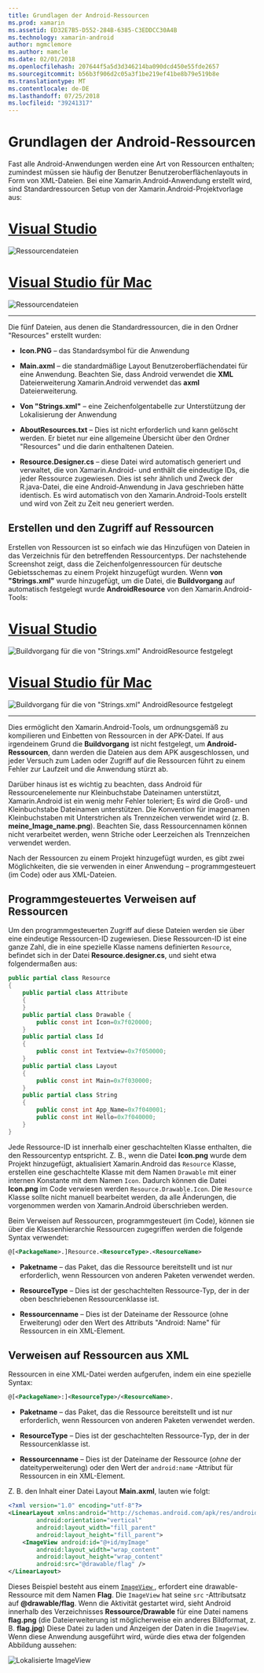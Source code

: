 ```yaml
---
title: Grundlagen der Android-Ressourcen
ms.prod: xamarin
ms.assetid: ED32E7B5-D552-284B-6385-C3EDDCC30A4B
ms.technology: xamarin-android
author: mgmclemore
ms.author: mamcle
ms.date: 02/01/2018
ms.openlocfilehash: 207644f5a5d3d346214ba090dcd450e55fde2657
ms.sourcegitcommit: b56b3f906d2c05a3f1be219ef41be8b79e519b8e
ms.translationtype: MT
ms.contentlocale: de-DE
ms.lasthandoff: 07/25/2018
ms.locfileid: "39241317"
---
```

# <a name="android-resource-basics"></a>Grundlagen der Android-Ressourcen

Fast alle Android-Anwendungen werden eine Art von Ressourcen enthalten; zumindest müssen sie häufig der Benutzer Benutzeroberflächenlayouts in Form von XML-Dateien. Bei eine Xamarin.Android-Anwendung erstellt wird, sind Standardressourcen Setup von der Xamarin.Android-Projektvorlage aus:

# <a name="visual-studiotabvswin"></a>[Visual Studio](#tab/vswin)

![Ressourcendateien](android-resource-basics-images/01-resource-files-vs.png)
 
# <a name="visual-studio-for-mactabvsmac"></a>[Visual Studio für Mac](#tab/vsmac)

![Ressourcendateien](android-resource-basics-images/01-resource-files-xs.png)
 
-----

Die fünf Dateien, aus denen die Standardressourcen, die in den Ordner "Resources" erstellt wurden:

-  **Icon.PNG** &ndash; das Standardsymbol für die Anwendung

-  **Main.axml** &ndash; die standardmäßige Layout Benutzeroberflächendatei für eine Anwendung. Beachten Sie, dass Android verwendet die **XML** Dateierweiterung Xamarin.Android verwendet das **axml** Dateierweiterung.

-  **Von "Strings.xml"** &ndash; eine Zeichenfolgentabelle zur Unterstützung der Lokalisierung der Anwendung

-  **AboutResources.txt** &ndash; Dies ist nicht erforderlich und kann gelöscht werden. Er bietet nur eine allgemeine Übersicht über den Ordner "Resources" und die darin enthaltenen Dateien.

-  **Resource.Designer.cs** &ndash; diese Datei wird automatisch generiert und verwaltet, die von Xamarin.Android- und enthält die eindeutige IDs, die jeder Ressource zugewiesen. Dies ist sehr ähnlich und Zweck der R.java-Datei, die eine Android-Anwendung in Java geschrieben hätte identisch. Es wird automatisch von den Xamarin.Android-Tools erstellt und wird von Zeit zu Zeit neu generiert werden.


## <a name="creating-and-accessing-resources"></a>Erstellen und den Zugriff auf Ressourcen

Erstellen von Ressourcen ist so einfach wie das Hinzufügen von Dateien in das Verzeichnis für den betreffenden Ressourcentyps. Der nachstehende Screenshot zeigt, dass die Zeichenfolgenressourcen für deutsche Gebietsschemas zu einem Projekt hinzugefügt wurden. Wenn **von "Strings.xml"** wurde hinzugefügt, um die Datei, die **Buildvorgang** auf automatisch festgelegt wurde **AndroidResource** von den Xamarin.Android-Tools:

# <a name="visual-studiotabvswin"></a>[Visual Studio](#tab/vswin)

![Buildvorgang für die von "Strings.xml" AndroidResource festgelegt](android-resource-basics-images/02-build-action-vs.png)
 
# <a name="visual-studio-for-mactabvsmac"></a>[Visual Studio für Mac](#tab/vsmac)

![Buildvorgang für die von "Strings.xml" AndroidResource festgelegt](android-resource-basics-images/02-build-action-xs.png)
 
-----
 

Dies ermöglicht den Xamarin.Android-Tools, um ordnungsgemäß zu kompilieren und Einbetten von Ressourcen in der APK-Datei. If aus irgendeinem Grund die **Buildvorgang** ist nicht festgelegt, um **Android-Ressourcen**, dann werden die Dateien aus dem APK ausgeschlossen, und jeder Versuch zum Laden oder Zugriff auf die Ressourcen führt zu einem Fehler zur Laufzeit und die Anwendung stürzt ab.

Darüber hinaus ist es wichtig zu beachten, dass Android für Ressourcenelemente nur Kleinbuchstabe Dateinamen unterstützt, Xamarin.Android ist ein wenig mehr Fehler toleriert; Es wird die Groß- und Kleinbuchstabe Dateinamen unterstützen. Die Konvention für imagenamen Kleinbuchstaben mit Unterstrichen als Trennzeichen verwendet wird (z. B. **meine\_Image\_name.png**). Beachten Sie, dass Ressourcennamen können nicht verarbeitet werden, wenn Striche oder Leerzeichen als Trennzeichen verwendet werden.

Nach der Ressourcen zu einem Projekt hinzugefügt wurden, es gibt zwei Möglichkeiten, die sie verwenden in einer Anwendung &ndash; programmgesteuert (im Code) oder aus XML-Dateien.


## <a name="referencing-resources-programmatically"></a>Programmgesteuertes Verweisen auf Ressourcen

Um den programmgesteuerten Zugriff auf diese Dateien werden sie über eine eindeutige Ressourcen-ID zugewiesen. Diese Ressourcen-ID ist eine ganze Zahl, die in eine spezielle Klasse namens definierten `Resource`, befindet sich in der Datei **Resource.designer.cs**, und sieht etwa folgendermaßen aus:

```csharp
public partial class Resource
{
    public partial class Attribute
    {
    }
    public partial class Drawable {
        public const int Icon=0x7f020000;
    }
    public partial class Id
    {
        public const int Textview=0x7f050000;
    }
    public partial class Layout
    {
        public const int Main=0x7f030000;
    }
    public partial class String
    {
        public const int App_Name=0x7f040001;
        public const int Hello=0x7f040000;
    }
}
```

Jede Ressource-ID ist innerhalb einer geschachtelten Klasse enthalten, die den Ressourcentyp entspricht. Z. B., wenn die Datei **Icon.png** wurde dem Projekt hinzugefügt, aktualisiert Xamarin.Android das `Resource` Klasse, erstellen eine geschachtelte Klasse mit dem Namen `Drawable` mit einer internen Konstante mit dem Namen `Icon`.
Dadurch können die Datei **Icon.png** im Code verwiesen werden `Resource.Drawable.Icon`. Die `Resource` Klasse sollte nicht manuell bearbeitet werden, da alle Änderungen, die vorgenommen werden von Xamarin.Android überschrieben werden.

Beim Verweisen auf Ressourcen, programmgesteuert (im Code), können sie über die Klassenhierarchie Ressourcen zugegriffen werden die folgende Syntax verwendet:

```xml
@[<PackageName>.]Resource.<ResourceType>.<ResourceName>
```

-  **Paketname** &ndash; das Paket, das die Ressource bereitstellt und ist nur erforderlich, wenn Ressourcen von anderen Paketen verwendet werden.

-  **ResourceType** &ndash; Dies ist der geschachtelten Ressource-Typ, der in der oben beschriebenen Ressourcenklasse ist.

-  **Ressourcenname** &ndash; Dies ist der Dateiname der Ressource (ohne Erweiterung) oder den Wert des Attributs "Android: Name" für Ressourcen in ein XML-Element.


## <a name="referencing-resources-from-xml"></a>Verweisen auf Ressourcen aus XML

Ressourcen in eine XML-Datei werden aufgerufen, indem ein eine spezielle Syntax:

```xml
@[<PackageName>:]<ResourceType>/<ResourceName>.
```

-  **Paketname** &ndash; das Paket, das die Ressource bereitstellt und ist nur erforderlich, wenn Ressourcen von anderen Paketen verwendet werden.

-  **ResourceType** &ndash; Dies ist der geschachtelten Ressource-Typ, der in der Ressourcenklasse ist.

-  **Ressourcenname** &ndash; Dies ist der Dateiname der Ressource (*ohne* der dateityperweiterung) oder den Wert der `android:name` -Attribut für Ressourcen in ein XML-Element.

Z. B. den Inhalt einer Datei Layout **Main.axml**, lauten wie folgt:

```xml
<?xml version="1.0" encoding="utf-8"?>
<LinearLayout xmlns:android="http://schemas.android.com/apk/res/android"
        android:orientation="vertical"
        android:layout_width="fill_parent"
        android:layout_height="fill_parent">
    <ImageView android:id="@+id/myImage"
        android:layout_width="wrap_content"
        android:layout_height="wrap_content"
        android:src="@drawable/flag" />
</LinearLayout>
```

Dieses Beispiel besteht aus einem [ `ImageView` ](https://github.com/xamarin/recipes/tree/master/Recipes/android/controls/imageview) , erfordert eine drawable-Ressource mit dem Namen **Flag**. Die `ImageView` hat seine `src` -Attributsatz auf **@drawable/flag**. Wenn die Aktivität gestartet wird, sieht Android innerhalb des Verzeichnisses **Ressource/Drawable** für eine Datei namens **flag.png** (die Dateierweiterung ist möglicherweise ein anderes Bildformat, z. B. **flag.jpg**) Diese Datei zu laden und Anzeigen der Daten in die `ImageView`.
Wenn diese Anwendung ausgeführt wird, würde dies etwa der folgenden Abbildung aussehen:

![Lokalisierte ImageView](android-resource-basics-images/03-localized-screenshot.png)

